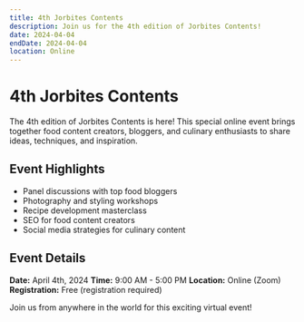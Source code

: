 ```yaml
---
title: 4th Jorbites Contents
description: Join us for the 4th edition of Jorbites Contents!
date: 2024-04-04
endDate: 2024-04-04
location: Online
---
```


# 4th Jorbites Contents

The 4th edition of Jorbites Contents is here! This special online event brings together food content creators, bloggers, and culinary enthusiasts to share ideas, techniques, and inspiration.

## Event Highlights

- Panel discussions with top food bloggers
- Photography and styling workshops
- Recipe development masterclass
- SEO for food content creators
- Social media strategies for culinary content

## Event Details

**Date:** April 4th, 2024
**Time:** 9:00 AM - 5:00 PM
**Location:** Online (Zoom)
**Registration:** Free (registration required)

Join us from anywhere in the world for this exciting virtual event!
